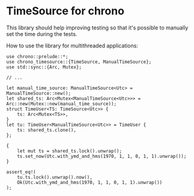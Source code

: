 # TimeSource for chrono

This library should help improving testing so that it's possible to manually
set the time during the tests.

How to use the library for multithreaded applications:

```
use chrono::prelude::*;
use chrono_timesource::{TimeSource, ManualTimeSource};
use std::sync::{Arc, Mutex};

// ...

let manual_time_source: ManualTimeSource<Utc> = ManualTimeSource::new();
let shared_ts: Arc<Mutex<ManualTimeSource<Utc>>> = Arc::new(Mutex::new(manual_time_source));
struct TimeUser<TS: TimeSource<Utc>> {
    ts: Arc<Mutex<TS>>,
}
let tu: TimeUser<ManualTimeSource<Utc>> = TimeUser {
    ts: shared_ts.clone(),
};

{
    let mut ts = shared_ts.lock().unwrap();
    ts.set_now(Utc.with_ymd_and_hms(1970, 1, 1, 0, 1, 1).unwrap());
}

assert_eq!(
    tu.ts.lock().unwrap().now(),
    Ok(Utc.with_ymd_and_hms(1970, 1, 1, 0, 1, 1).unwrap())
);
```


